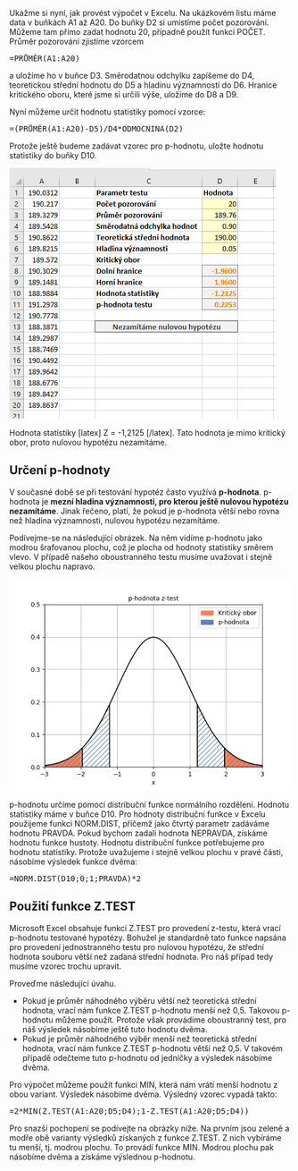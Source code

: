 Ukažme si nyní, jak provést výpočet v Excelu. Na ukázkovém listu máme data v buňkách A1 až A20\. Do buňky D2 si umístíme počet pozorování. Můžeme tam přímo zadat hodnotu 20, případně použít funkci POČET. Průměr pozorování zjistíme vzorcem

<pre class="wp-block-preformatted">=PRŮMĚR(A1:A20)</pre>

a uložíme ho v buňce D3\. Směrodatnou odchylku zapíšeme do D4, teoretickou střední hodnotu do D5 a hladinu významnosti do D6\. Hranice kritického oboru, které jsme si určili výše, uložíme do D8 a D9.

Nyní můžeme určit hodnotu statistiky pomocí vzorce:

<pre class="wp-block-preformatted">=(PRŮMĚR(A1:A20)-D5)/D4*ODMOCNINA(D2)</pre>

Protože ještě budeme zadávat vzorec pro p-hodnotu, uložte hodnotu statistiky do buňky D10.

![z-test data a výsledky](media/z-test-excel/z-test-data-a-vc3bdsledky.png)

Hodnota statistiky [latex] Z = -1,2125 [/latex]. Tato hodnota je mimo kritický obor, proto nulovou hypotézu nezamítáme.

## Určení p-hodnoty

V současné době se při testování hypotéz často využívá **p-hodnota**. p-hodnota je **mezní hladina významnosti, pro kterou ještě nulovou hypotézu nezamítáme**. Jinak řečeno, platí, že pokud je p-hodnota větší nebo rovna než hladina významnosti, nulovou hypotézu nezamítáme.

Podívejme-se na následující obrázek. Na něm vidíme p-hodnotu jako modrou šrafovanou plochu, což je plocha od hodnoty statistiky směrem vlevo. V případě našeho oboustranného testu musíme uvažovat i stejně velkou plochu napravo.

![](media/z-test-excel/p-hodnota.png)

p-hodnotu určíme pomocí distribuční funkce normálního rozdělení. Hodnotu statistiky máme v buňce D10\. Pro hodnoty distribuční funkce v Excelu použijeme funkci NORM.DIST, přičemž jako čtvrtý parametr zadáváme hodnotu PRAVDA. Pokud bychom zadali hodnota NEPRAVDA, získáme hodnotu funkce hustoty. Hodnotu distribuční funkce potřebujeme pro hodnotu statistiky. Protože uvažujeme i stejně velkou plochu v pravé části, násobíme výsledek funkce dvěma:

<pre class="wp-block-preformatted">=NORM.DIST(D10;0;1;PRAVDA)*2</pre>

## Použití funkce Z.TEST

Microsoft Excel obsahuje funkci Z.TEST pro provedení z-testu, která vrací p-hodnotu testované hypotézy. Bohužel je standardně tato funkce napsána pro provedení jednostranného testu pro nulovou hypotézu, že střední hodnota souboru větší než zadaná střední hodnota. Pro náš případ tedy musíme vzorec trochu upravit.

Proveďme následující úvahu.

*   Pokud je průměr náhodného výběru větší než teoretická střední hodnota, vrací nám funkce Z.TEST p-hodnotu menší než 0,5\. Takovou p-hodnotu můžeme použít. Protože však provádíme oboustranný test, pro náš výsledek násobíme ještě tuto hodnotu dvěma.
*   Pokud je průměr náhodného výběr menší než teoretická střední hodnota, vrací nám funkce Z.TEST p-hodnotu větší než 0,5\. V takovém případě odečteme tuto p-hodnotu od jedničky a výsledek násobíme dvěma.

Pro výpočet můžeme použít funkci MIN, která nám vrátí menší hodnotu z obou variant. Výsledek násobíme dvěma. Výsledný vzorec vypadá takto:

<pre class="wp-block-preformatted">=2*MIN(Z.TEST(A1:A20;D5;D4);1-Z.TEST(A1:A20;D5;D4))</pre>

Pro snazší pochopení se podívejte na obrázky níže. Na prvním jsou zeleně a modře obě varianty výsledků získaných z funkce Z.TEST. Z nich vybíráme tu menší, tj. modrou plochu. To provádí funkce MIN. Modrou plochu pak násobíme dvěma a získáme výslednou p-hodnotu.
